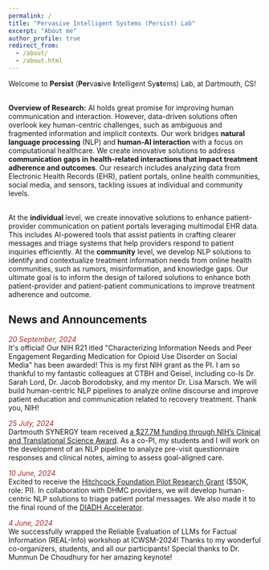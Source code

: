 ```yaml
---
permalink: /
title: "Pervasive Intelligent Systems (Persist) Lab"
excerpt: "About me"
author_profile: true
redirect_from: 
  - /about/
  - /about.html
---
```


<!-- 
<font color="red" size ="4">This website is under construction. Visit next week please.</font>
 -->
 <!--We are a research group in the <a href="https://web.cs.dartmouth.edu/" style="text-decoration: none">Department of Computer Science</a> at Dartmouth College. 
 -->
 
<p align="justify">
Welcome to <b>Persist</b> (<b>Per</b>va<b>s</b>ive <b>I</b>ntelligent Sy<b>st</b>ems) Lab, at Dartmouth, CS! <br/><br/>
  
<b>Overview of Research:</b> AI holds great promise for improving human communication and interaction. However, data-driven solutions often overlook key human-centric challenges, such as ambiguous and fragmented information and implicit contexts. Our work bridges <b>natural language processing</b> (NLP) and <b>human-AI interaction</b> with a focus on computational healthcare. We create innovative solutions to address <b>communication gaps in health-related interactions that impact treatment adherence and outcomes</b>. Our research includes analyzing data from Electronic Health Records (EHR), patient portals, online health communities, social media, and sensors, tackling issues at individual and community levels. <br/><br/>

At the <b>individual</b> level, we create innovative solutions to enhance patient-provider communication on patient portals leveraging multimodal EHR data. This includes AI-powered tools that assist patients in crafting clearer messages and triage systems that help providers respond to patient inquiries efficiently. At the <b>community</b> level, we develop NLP solutions to identify and contextualize treatment information needs from online health communities, such as rumors, misinformation, and knowledge gaps. Our ultimate goal is to inform the design of tailored solutions to enhance both patient-provider and patient-patient communications to improve treatment adherence and outcome. 

</p> 




## <font> News and Announcements </font>

<div style="height: 450px; overflow: auto;">
  <font color="brown"><i>20 September, 2024</i></font> <br/>
<font> It's official! Our NIH R21 itled "Characterizing Information Needs and Peer Engagement Regarding
Medication for Opioid Use Disorder on Social Media" has been awarded! This is my first NIH grant as the PI. I am so thankful to my fantastic colleagues at CTBH and Geisel, including co-Is Dr. Sarah Lord, Dr. Jacob Borodobsky, and my mentor Dr. Lisa Marsch. 
We will build human-centric NLP pipelines to analyze online discourse and improve patient education and communication related to recovery treatment. Thank you, NIH!
</font> <br/>

  <font color="brown"><i>25 July, 2024</i></font> <br/>
<font> Dartmouth SYNERGY team received <a href="https://geiselmed.dartmouth.edu/news/2024/28m-federal-grant-to-fund-medical-innovations-from-dartmouth-health-research/">a $27.7M funding through NIH’s Clinical and Translational Science Award</a>. As a co-PI, my students and I will work on the development of an NLP pipeline to analyze pre-visit questionnaire responses and clinical notes, aiming to assess goal-aligned care.
</font> <br/>
  
<font color="brown"><i>10 June, 2024</i></font> <br/>
<font> Excited to receive the <a href="https://www.dartmouth-hitchcock.org/hitchcock-foundation/pilot-research-grants">Hitchcock Foundation Pilot Research Grant</a>
 ($50K, role: PI). In collaboration with DHMC providers, we will develop human-centric NLP solutions to triage patient portal messages. We also made it to the final round of the <a href="https://www.c4tbh.org/accelerator/">DIADH Accelerator</a>.
</font> <br/>

<font color="brown"><i>4 June, 2024</i></font> <br/>
<font> We successfully wrapped the <a href="https://sites.google.com/view/real-info-2024/overview" style="text-decoration: none">Reliable Evaluation of LLMs for Factual Information (REAL-Info)</a> workshop at <a href="https://www.icwsm.org/2024/index.html/" style="text-decoration: none">ICWSM-2024</a>! Thanks to my wonderful co-organizers, students, and all our participants! Special thanks to Dr. Munmun De Choudhury for her amazing keynote!
</font> <br/>

<font color="brown"><i>16 May, 2024</i></font> <br/>
<font> Congratulations to Omar et al. for the <a href="https://2024.aclweb.org/" style="text-decoration: none"> ACL 2024</a> paper: <a href="https://aclanthology.org/2024.acl-long.454/" style="text-decoration: none"> Deciphering Hate: Identifying Hateful Memes and Their Targets</a>!
</font> <br/>

<font color="brown"><i>21 April, 2024</i></font> <br/>
<font> Check out our paper  <a href="https://workshop-proceedings.icwsm.org/pdf/2024_33.pdf" style="text-decoration: none">Do LLMs Find Human Answers To Fact-Driven Questions Perplexing? A Case Study on Reddit</a>, at <a href="https://sites.google.com/view/real-info-2024/overview" style="text-decoration: none"> Reliable Evaluation of LLMs for Factual Information (REAL-Info)</a> workshop, co-located with <a href="https://www.icwsm.org/2024/index.html/" style="text-decoration: none">ICWSM-2024</a>.
</font> <br/>

<font color="brown"><i>8 March, 2024</i></font> <br/>
<font> We have posted two new pre-prints on arXiv! (1) <a href="https://arxiv.org/abs/2403.03304" style="text-decoration: none">Mad Libs Are All You Need: Augmenting Cross-Domain Document-Level Event Argument Data</a> (2) <a href="https://arxiv.org/abs/2403.03336" style="text-decoration: none">Scope of Large Language Models for Mining Emerging Opinions in Online Health Discourse</a>. Check them out! 
</font> <br/>

<!--
<font color="brown"><i>10 June, 2024</i></font> <br/>
<font> Our project on triaging patient portal messages made it to the final round of the <a href="https://www.c4tbh.org/accelerator/">DIADH Accelerator</a>
</font> <br/>

<font color="brown"><i>31 January, 2024</i></font> <br/>
<font> Our workshop, titled <a href="https://sites.google.com/view/real-info-2024/overview" style="text-decoration: none">Reliable Evaluation of LLMs for Factual Information (REAL-Info)</a>, has been accepted at <a href="https://www.icwsm.org/2024/index.html/" style="text-decoration: none">ICWSM-2024</a>.  Please consider submitting your relevant work to this workshop!
</font> <br/>
-->



<font color="brown"><i>17 January, 2024</i></font> <br/>
<font> One paper on Multimodal Learning accepted at <a href="https://sites.google.com/view/eacl2024srw" style="text-decoration: none">EACL-2024 SRW</a>. Congratulations to Eftekhar, Omar, and other co-authors. 
</font> <br/>

<font color="brown"><i>09 December, 2023</i></font> <br/>
<font> One paper accepted at <a href="https://aaai.org/aaai-conference/" style="text-decoration: none">AAAI-2024</a>. Congratulations to Omar, Madhu, and other co-authors. 
</font> <br/>
  
<font color="brown"><i>23 October, 2023</i></font> <br/>
<font> One paper accepted in <a href="https://gem-benchmark.com/workshop" style="text-decoration: none">GEM Workshop</a> at <a href="https://2023.emnlp.org/" style="text-decoration: none">EMNLP-2023</a>. Congratulations to Joey and other co-authors. 
</font> <br/>
  
<font color="brown"><i>06 October, 2023</i></font> <br/>
<font> Two papers accepted at <a href="https://2023.emnlp.org/" style="text-decoration: none">EMNLP-2023</a>. Congratulations to Joey, Parker, and Omar! Papers and codes will be released soon. 
</font> <br/>

<font color="brown"><i>21 August, 2023</i></font> <br/>
<font> Congratulations to Joey for successfully passing his Research Presentation Exam (RPE).</font> <br/>

<font color="brown"><i>15 July, 2023</i></font> <br/>
<font> One <a href="https://arxiv.org/abs/2301.11508" style="text-decoration: none"><font>paper</font></a> accepted at <a href="https://www.icwsm.org/2023/index.html/call_for_submissions.html" style="text-decoration: none">ICWSM-2024</a>. Congratulations to Will, Omar, Madhu, and other authors!
</font> <br/>

<font color="brown"><i>26 June, 2023</i></font> <br/>
<font> Congratulations to Parker for presenting his <a href="https://arxiv.org/pdf/2303.09366.pdf" style="text-decoration: none"><font>paper</font></a> in <a href="https://ieeeichi.github.io/ICHI2023/" style="text-decoration: none"><font>ICHI-23</font></a>.
</font> <br/>

<font color="brown"><i>5 June, 2023</i></font> <br/>
<font> Congratulations to Joey and Parker for presenting their papers (<a href="https://ojs.aaai.org/index.php/ICWSM/article/view/22140" style="text-decoration: none"><font>Paper-1</font></a>, <a href="https://ojs.aaai.org/index.php/ICWSM/article/view/22210" style="text-decoration: none"><font>Paper-2</font></a>) in <a href="https://www.icwsm.org/2023/index.html/index.html" style="text-decoration: none"><font>ICWSM-23</font></a>.
</font> <br/>

<font color="brown"><i>12 September, 2022</i></font> <br/>
<font> Congratulations to Omar for being awarded the <b>Presidential Graduate Fellowship</b> from Dartmouth. 
</font> <br/>


<font color="brown"><i>10 September, 2022</i></font> <br/>
<font> Welcome to our new PhD students, Madhusudan Basak and Omar Sharif!
</font> <br/>

<font color="brown"><i>21 August, 2022</i></font> <br/>
<font> Welcome to Lutz Lu, Vasavi Garimella, Dae Lim Chung, Vasavi Garimella, Garrett Johnston, Burke Jaeger, Love Tsai, Zhanel Nugmanova, who have joined the PersistLab!
</font> <br/>

<font color="brown"><i>22 May, 2022</i></font> <br/>
<font> Congratulations to Parker on being named a <a href="https://graduate.dartmouth.edu/academics/programs/phd-innovation-program-dartmouth" style="text-decoration: none"><font>Guarini PhD Innovation Fellow</font></a>.
</font>
</div>


